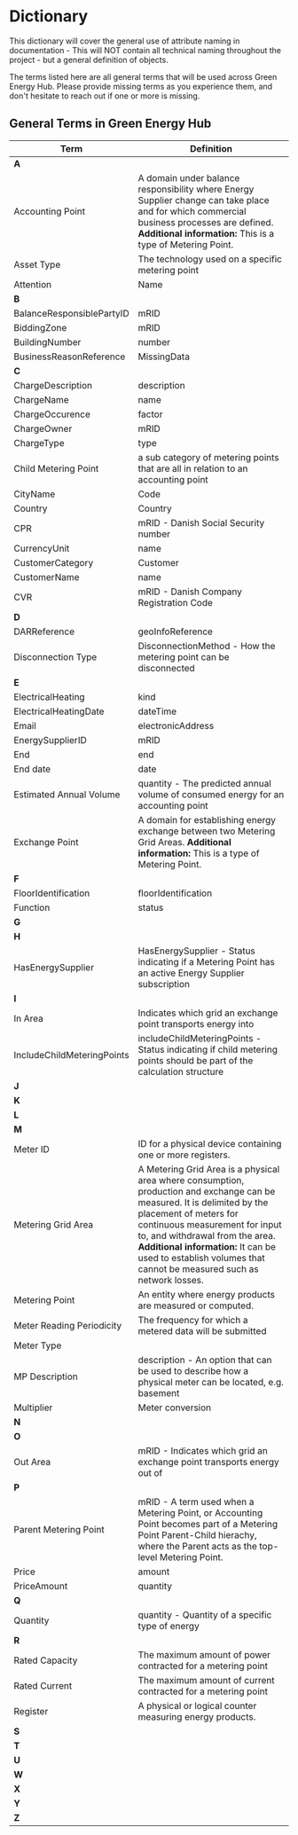 # **Dictionary**

This dictionary will cover the general use of attribute naming in documentation - This will NOT contain all technical naming throughout the project - but a general definition of objects.

The terms listed here are all general terms that will be used across Green Energy Hub.
Please provide missing terms as you experience them, and don't hesitate to reach out if one or more is missing.



## **General Terms in Green Energy Hub**

| Term   | Definition    |
|----------|-------------|
| **A** |   |
| Accounting Point |  A domain under balance responsibility where Energy Supplier change can take place and for which commercial business processes are defined. **Additional information:** This is a type of Metering Point. |
| Asset Type | The technology used on a specific metering point  |
| Attention | Name  |
| **B** |   |
| BalanceResponsiblePartyID | mRID  |
| BiddingZone | mRID  |
| BuildingNumber | number  |
| BusinessReasonReference | MissingData  |
| **C** |   |
| ChargeDescription | description  |
| ChargeName | name  |
| ChargeOccurence | factor  |
| ChargeOwner | mRID  |
| ChargeType | type  |
| Child Metering Point | a sub category of metering points that are all in relation to an accounting point  |
| CityName | Code  |
| Country | Country  |
| CPR | mRID - Danish Social Security number  |
| CurrencyUnit | name  |
| CustomerCategory | Customer  |
| CustomerName | name  |
| CVR | mRID - Danish Company Registration Code  |
| **D** |   |
| DARReference | geoInfoReference  |
| Disconnection Type |   DisconnectionMethod - How the metering point can be disconnected |
| **E** |   |
| ElectricalHeating | kind  |
| ElectricalHeatingDate | dateTime  |
| Email | electronicAddress  |
| EnergySupplierID | mRID |
| End | end  |
| End date | date  |
| Estimated Annual Volume | quantity - The predicted annual volume of consumed energy for an accounting point  |
| Exchange Point |  A domain for establishing energy exchange between two Metering Grid Areas. **Additional information:** This is a type of Metering Point.|
| **F** |   |
| FloorIdentification | floorIdentification  |
| Function | status  |
| **G** |   |
| **H** |   |
| HasEnergySupplier | HasEnergySupplier - Status indicating if a Metering Point has an active Energy Supplier subscription  |
| **I** |   |
| In Area | Indicates which grid an exchange point transports energy into   |
| IncludeChildMeteringPoints | includeChildMeteringPoints - Status indicating if child metering points should be part of the calculation structure  |
| **J** |   |
| **K** |   |
| **L** |   |
| **M** |   |
| Meter ID | ID for a physical device containing one or more registers.|
| Metering Grid Area |  A Metering Grid Area is a physical area where consumption, production and exchange can be measured. It is delimited by the placement of meters for continuous measurement for input to, and withdrawal from the area. **Additional information:** It can be used to establish volumes that cannot be measured such as network losses. |
| Metering Point | An entity where energy products are measured or computed.|
| Meter Reading Periodicity| The frequency for which a metered data will be submitted |
| Meter Type |  |
| MP Description | description - An option that can be used to describe how a physical meter can be located, e.g. basement |
| Multiplier |  Meter conversion |
| **N** |   |
| **O** |   |
| Out Area |  mRID - Indicates which grid an exchange point transports energy out of   |
| **P** |   |
| Parent Metering Point | mRID - A term used when a Metering Point, or Accounting Point becomes part of a Metering Point Parent-Child hierachy, where the Parent acts as the top-level Metering Point. |
| Price | amount  |
| PriceAmount | quantity  |
| **Q** |   |
| Quantity | quantity - Quantity of a specific type of energy  |
| **R** |   |
| Rated Capacity | The maximum amount of power contracted for a metering point   |
| Rated Current |  The maximum amount of current contracted for a metering point  |
| Register | A physical or logical counter measuring energy products.|
| **S** |   |
| **T** |   |
| **U** |   |
| **W** |   |
| **X** |   |
| **Y** |   |
| **Z** |   |
